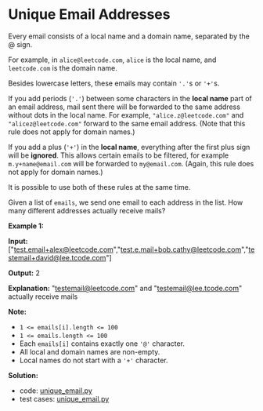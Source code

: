 # Unique Email Addresses

<!-- ## Problem -->

Every email consists of a local name and a domain name, separated by the @ sign.

For example, in  `alice@leetcode.com`, `alice`  is the local name, and  `leetcode.com`  is the domain name.

Besides lowercase letters, these emails may contain  `'.'`s or  `'+'`s.

If you add periods (`'.'`) between some characters in the  **local name**  part of an email address, mail sent there will be forwarded to the same address without dots in the local name. For example,  `"alice.z@leetcode.com"`  and  `"alicez@leetcode.com"`  forward to the same email address. (Note that this rule does not apply for domain names.)

If you add a plus (`'+'`) in the  **local name**, everything after the first plus sign will be **ignored**. This allows certain emails to be filtered, for example `m.y+name@email.com` will be forwarded to `my@email.com`. (Again, this rule does not apply for domain names.)

It is possible to use both of these rules at the same time.

Given a list of  `emails`, we send one email to each address in the list. How many different addresses actually receive mails?

**Example 1:**

**Input:** ["test.email+alex@leetcode.com","test.e.mail+bob.cathy@leetcode.com","testemail+david@lee.tcode.com"]

**Output:** 2

**Explanation:** "testemail@leetcode.com" and "testemail@lee.tcode.com" actually receive mails

**Note:**

-   `1 <= emails[i].length <= 100`
-   `1 <= emails.length <= 100`
-   Each  `emails[i]`  contains exactly one  `'@'`  character.
-   All local and domain names are non-empty.
-   Local names do not start with a  `'+'`  character.

<!-- (Source: [LeetCode](https://leetcode.com) - [Unique Email Addresses](https://leetcode.com/problems/unique-email-addresses/)) -->

**Solution:**

- code: [unique_email.py](unique_email.py)
- test cases: [unique_email.py](../tests/unique_email.py)

<!--
## Analysis

### Algorithm

For each email address we need to covert it to the _canonical_ address that actually receives the mail. The steps are:
1. remove the first `'+'` character and all characters after it in the **local name** if they exists.
2. remove all periods `'.'` in the **local name** if they exists.
3. *canonical* address = **new local name** + `'@'` + **domain name**

### Complexity

-   Time Complexity:  `O(n)`, where  `n`  is the total number of  `emails`.
-   Space Complexity:  `O(n)`

## Solution in Python

1. remove the first `'+'` by using one of the built-in string methods : `index`, `find`, `split`
   - `index` method: return the first position of a character in the string if the character exists in it, otherwise a `ValueError` is returned.
   - `find` method: return the first position of a character in the string if the character exists in it, otherwise `-1`  is returned.
  In my test, `index` seems **run faster** than `find`
   - `split` method: use `'+'` as a separator then take the first element.
2. remove all periods `'.'` by using the built-in string method `replace`, or using the combination of `split` and `join`
   - `replace` method: returns a copy of the string where all occurrences of a substring is replaced with another substring.
   - `split` the local name by the separator `'.'` then `join` elements to string without any separator.
In my tests, they have same speed.
3. **list or set?** We can use both list and set to store *canonical* addresses. We use *set* because it can remove dupplicate *canonical* addresses. But we can use *list* then convert it to *set* before count the number of email unique addresses.
In my tests, using *list* **run faster** than using *set*.
4. Python code: [unique_email.py](unique_email.py)
5. Unit test: [unique_email.py](../tests/unique_email.py)
-->
